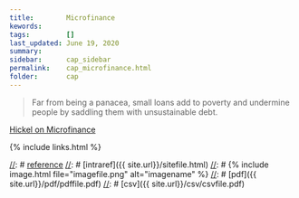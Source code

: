 ```yaml
---
title:        Microfinance
kewords:              
tags:         []
last_updated: June 19, 2020    
summary:              
sidebar:      cap_sidebar
permalink:    cap_microfinance.html  
folder:       cap 
---    
```


[//]: # (Comments on edit:? )


>Far from being a panacea, small loans add to poverty and undermine people by saddling them with unsustainable debt.

[Hickel on Microfinance](https://www.theguardian.com/global-development-professionals-network/2015/jun/10/the-microfinance-delusion-who-really-wins)


{% include links.html %}

[//]: # [reference](url)
[//]: # [intraref]({{ site.url}}/sitefile.html)
[//]: # {% include image.html file="imagefile.png" alt="imagename"  %}
[//]: # [pdf]({{ site.url}}/pdf/pdffile.pdf)
[//]: # [csv]({{ site.url}}/csv/csvfile.pdf)



